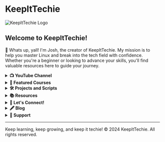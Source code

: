 # KeepItTechie

![KeepItTechie Logo](https://your-image-url.com/logo.png)

## Welcome to KeepItTechie!

👋 Whats up, yall! I'm Josh, the creator of KeepItTechie. My mission is to help you master Linux and break into the tech field with confidence. Whether you're a beginner or looking to advance your skills, you'll find valuable resources here to guide your journey.

<details>
  <summary><b>📺 YouTube Channel</b></summary>
  <p>
    Check out my <a href="https://www.youtube.com/c/KeepItTechie">YouTube channel</a> where I post tutorials, tips, and guides on:
    <ul>
      <li><strong>Linux Basics</strong>: Learn the fundamentals of Linux and how to navigate the command line.</li>
      <li><strong>Server Management</strong>: Set up and manage your own servers.</li>
      <li><strong>Tech Career Advice</strong>: Tips on how to get into the tech field and succeed.</li>
      <li><strong>Open Source Projects</strong>: Contribute to and benefit from open source software.</li>
      <li><strong>MySQL Course</strong>: Comprehensive MySQL course to get you started with database management.</li>
    </ul>
  </p>
</details>

<details>
  <summary><b>🌟 Featured Courses</b></summary>
  <p>
    <ul>
      <li><a href="https://youtu.be/ROjZy1WbCIA?si=AcuUzjspVOrRqUjA">Introduction to Linux</a> on freeCodeCamp: Over 2 million views!</li>
      <li><a href="https://youtu.be/BgGeGVqgt0s?si=t38Zu0B8vt5OeCnC">Beginners Crash Course</a></li>
      <li><a href="https://youtu.be/cp196HWz72g?si=OYQp5MWjZc_KCGtB">MySQL Mastery Course</a></li>
    </ul>
  </p>
</details>

<details>
  <summary><b>🛠️ Projects and Scripts</b></summary>
  <p>
    Explore my repository filled with scripts for managing Ubuntu servers. These scripts are designed to simplify your workflow and enhance your productivity.
    <ul>
      <li><a href="https://github.com/KeepItTechie/Ubuntu-Server-Arsenal">Ubuntu Server Arsenal</a>: A collection of bash scripts to automate various Linux tasks.</li>
      <li><a href="https://github.com/KeepItTechie/mclsi">MCLSI</a>: Minecraft Server Linux Installer.</li>
      <li><a href="https://github.com/KeepItTechie/BorgGuard">BorgGuard</a>: Step-by-step guides to set up different types of servers.</li>
    </ul>
  </p>
</details>

<details>
  <summary><b>📚 Resources</b></summary>
  <p>
    <ul>
      <li><a href="https://www.kernel.org/doc/html/latest/">Linux Documentation</a></li>
      <li><a href="https://ubuntu.com/server/docs">Ubuntu Server Guide</a></li>
      <li><a href="https://github.com/jwasham/coding-interview-university">Tech Interview Prep</a></li>
    </ul>
  </p>
</details>

<details>
  <summary><b>💬 Let's Connect!</b></summary>
  <p>
    <ul>
      <li><strong>Twitter</strong>: <a href="https://twitter.com/KeepItTechie">@KeepItTechie</a></li>
      <li><strong>LinkedIn</strong>: <a href="https://www.linkedin.com/in/joshualacy/">Joshua Lacy</a></li>
      <li><strong>Email</strong>: keepittechie@gmail.com</li>
    </ul>
  </p>
</details>

<details>
  <summary><b>🖋️ Blog</b></summary>
  <p>
    Visit my <a href="https://docs.keepittechie.com">blog</a> for more in-depth articles, tutorials, and updates on the latest in tech.
  </p>
</details>

<details>
  <summary><b>🎉 Support</b></summary>
  <p>
    If you find my content helpful, consider supporting me by joining my <a href="https://www.youtube.com/c/KeepItTechie/join">YouTube channel membership</a>. Your support helps me create more valuable content for the community.
    <br>
    <a href="https://www.youtube.com/c/KeepItTechie?sub_confirmation=1">Subscribe to KeepItTechie on YouTube!</a>
  </p>
</details>

---

Keep learning, keep growing, and keep it techie!
© 2024 KeepItTechie. All rights reserved.
